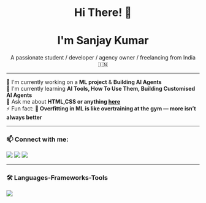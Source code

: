 <h1 align="center">Hi There! 👋</h1>
<h1 align="center">I'm Sanjay Kumar</h1>

<p align="center">
  A passionate student / developer / agency owner / freelancing from India 🇮🇳
</p>

---

🔨 I'm currently working on a **ML project** & **Building AI Agents**  
🌱 I'm currently learning **AI Tools, How To Use Them, Building Customised AI Agents**  
💬 Ask me about **HTML,CSS or anything [here](#)**  
⚡ Fun fact: **🧠  Overfitting in ML is like overtraining at the gym — more isn’t always better**

---

### 📫 Connect with me:
<p align="left">
  <a href="ksanjusk10@gmail.com"><img src="https://img.shields.io/badge/Gmail-D14836?style=for-the-badge&logo=gmail&logoColor=white"></a>
  <a href="www.linkedin.com/in/sanjay-kumarsk10"><img src="https://img.shields.io/badge/LinkedIn-blue?style=for-the-badge&logo=linkedin&logoColor=white"></a>
  <a href="https://yourportfolio.com"><img src="https://img.shields.io/badge/Portfolio-orange?style=for-the-badge&logo=firefox&logoColor=white"></a>
</p>

---

### 🛠️ Languages-Frameworks-Tools

<p align="left">
  <img src="https://skillicons.dev/icons?i=html,css,python,java,c,vscode,github,sql" />
</p>
